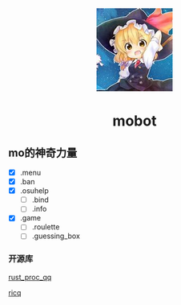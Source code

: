 <div align="center">

<img src="./images/mo.jpg">

# mobot


</div>

## mo的神奇力量
- [x] .menu 
- [x] .ban 
- [x] .osuhelp 
    - [ ] .bind 
    - [ ] .info 
- [x] .game
    - [ ] .roulette
    - [ ] .guessing_box

### 开源库
[rust_proc_qq](https://github.com/niuhuan/rust_proc_qq)

[ricq](https://github.com/Mrs4s/go-cqhttp)
